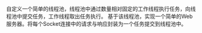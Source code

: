 自定义一个简单的线程池，线程池中通过数量相对固定的工作线程执行任务，向线程池中提交任务，工作线程取出任务执行。
基于该线程池，实现一个简单的Web服务器。将每个Socket连接中的请求与响应封装为一个任务提交到线程池中。
